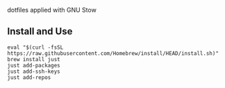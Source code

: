 dotfiles applied with GNU Stow

## Install and Use
```
eval "$(curl -fsSL https://raw.githubusercontent.com/Homebrew/install/HEAD/install.sh)"
brew install just
just add-packages
just add-ssh-keys
just add-repos
```
